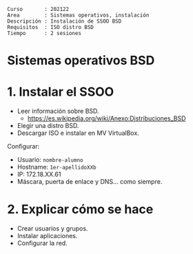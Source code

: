 

```
Curso       : 202122
Area        : Sistemas operativos, instalación
Descripción : Instalación de SSOO BSD
Requisitos  : ISO distro BSD
Tiempo      : 2 sesiones
```

# Sistemas operativos BSD

# 1. Instalar el SSOO

* Leer información sobre BSD.
    * https://es.wikipedia.org/wiki/Anexo:Distribuciones_BSD
* Elegir una distro BSD.
* Descargar ISO e instalar en MV VirtualBox.

Configurar:
* Usuario: `nombre-alumno`
* Hostname: `1er-apellidoXXb`
* IP: 172.18.XX.61
* Máscara, puerta de enlace y DNS... como siempre.

# 2. Explicar cómo se hace

* Crear usuarios y grupos.
* Instalar aplicaciones.
* Configurar la red.
